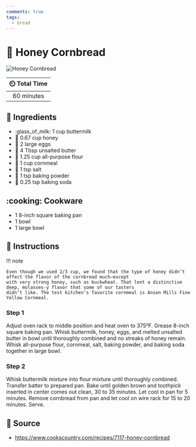 ```yaml
---
comments: true
tags:
  - bread
---
```

# :corn: Honey Cornbread

![Honey Cornbread](../assets/images/honey-cornbread.jpg)

| :timer_clock: Total Time |
|:-----------------------: |
| 60 minutes |

## :salt: Ingredients

- :glass_of_milk: 1 cup buttermilk
- :honey_pot: 0.67 cup honey
- :egg: 2 large eggs
- :butter: 4 Tbsp unsalted butter
- :ear_of_rice: 1.25 cup all-purpose flour
- :corn: 1 cup cornmeal
- :salt: 1 tsp salt
- :dash: 1 tsp baking powder
- :cup_with_straw: 0.25 tsp baking soda

## :cooking: Cookware

- 1 8-inch square baking pan
- 1 bowl
- 1 large bowl

## :pencil: Instructions

!!! note

    Even though we used 2/3 cup, we found that the type of honey didn’t affect the flavor of the cornbread much—except
    with very strong honey, such as buckwheat. That lent a distinctive deep, molasses-y flavor that some of our tasters
    didn’t like. The test kitchen’s favorite cornmeal is Anson Mills Fine Yellow Cornmeal.

### Step 1

Adjust oven rack to middle position and heat oven to 375°F. Grease 8-inch square baking pan. Whisk buttermilk, honey,
eggs, and melted unsalted butter in bowl until thoroughly combined and no streaks of honey remain. Whisk all-purpose
flour, cornmeal, salt, baking powder, and baking soda together in large bowl.

### Step 2

Whisk buttermilk mixture into flour mixture until thoroughly combined. Transfer batter to prepared pan. Bake until
golden brown and toothpick inserted in center comes out clean, 30 to 35 minutes. Let cool in pan for 5 minutes. Remove
cornbread from pan and let cool on wire rack for 15 to 20 minutes. Serve.

## :link: Source

- <https://www.cookscountry.com/recipes/7117-honey-cornbread>
